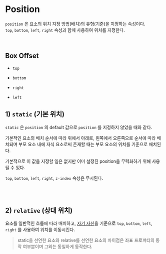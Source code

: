 # Position

`position` 은 요소의 위치 지정 방법(배치)의 유형(기준)을 지정하는 속성이다. <br>`top`, `bottom`, `left`, `right` 속성과 함께 사용하여 위치를 지정한다.

<br>

## Box Offset

- `top`

- `bottom`

- `right`

- `left`



## 1) `static` (기본 위치)

`static` 은 `position` 의 default 값으로 `position` 를 지정하지 않았을 때와 같다.

기본적인 요소의 배치 순서에 따라 위에서 아래로, 왼쪽에서 오른쪽으로 순서에 따라 배치되며 부모 요소 내에 자식 요소로써 존재할 때는 부모 요소의 위치를 기준으로 배치된다.

기본적으로 이 값을 지정할 일은 없지만 이미 설정된 position을 무력화하기 위해 사용될 수 있다.

`top`, `bottom`, `left`, `right`, `z-index` 속성은 무시된다.

<br>
<br>

## 2) `relative` (상대 위치)

요소를 일반적인 흐름에 따라 배치하고,
<u>자기 자신</u>을 기준으로 `top`, `bottom`, `left`, `right` 를 사용하여 위치를 이동시킨다.

> static을 선언한 요소와 relative를 선언한 요소의 차이점은 좌표 프로퍼티의 동작 여부뿐이며 그외는 동일하게 동작한다.


